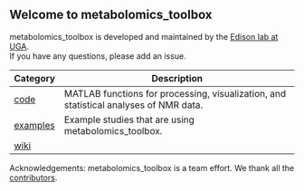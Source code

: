 ## Welcome to metabolomics_toolbox

metabolomics_toolbox is developed and maintained by the [Edison lab at UGA](https://edisonomics.org/).  
If you have any questions, please add an issue.

|Category|Description|
|-|-|
| [code](https://github.com/edisonomics/metabolomics_toolbox/tree/master/code) |MATLAB functions for processing, visualization, and statistical analyses of NMR data. |
| [examples](https://github.com/edisonomics/metabolomics_toolbox/tree/master/examples) |Example studies that are using metabolomics_toolbox. |
| [wiki](https://github.com/artedison/Edison_Lab_Shared_Metabolomics_UGA/wiki) ||

Acknowledgements: metabolomics_toolbox is a team effort. We thank all the [contributors](https://github.com/edisonomics/metabolomics_toolbox/blob/master/acknowledgements.md).
